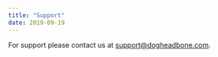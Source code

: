 ```yaml
---
title: "Support"
date: 2019-09-19
---
```


For support please contact us at [support@dogheadbone.com](mailto:support@dogheadbone.com).
